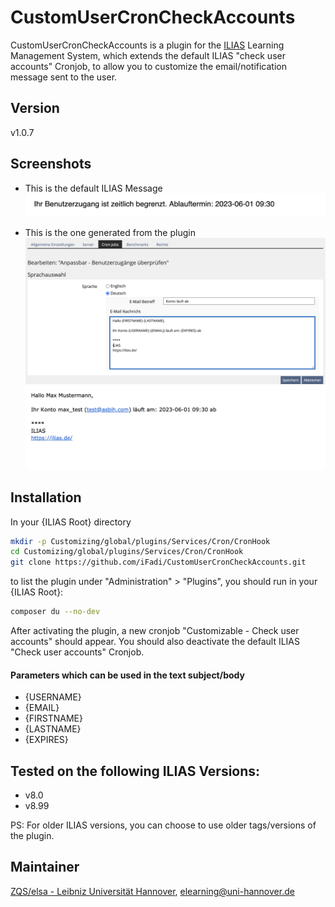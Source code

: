 # CustomUserCronCheckAccounts
CustomUserCronCheckAccounts is a plugin for the [ILIAS](https://www.ilias.de/) Learning Management System, which extends the default ILIAS "check user accounts" Cronjob,
to allow you to customize the email/notification message sent to the user.

## Version
v1.0.7

## Screenshots
* This is the default ILIAS Message
![Settings](screenshots/custom_acc_exp_cron_2.png)


* This is the one generated from the plugin
![Settings](screenshots/custom_acc_exp_cron_1.png)
![Settings](screenshots/custom_acc_exp_cron_3.png)


## Installation
In your {ILIAS Root} directory
```bash
mkdir -p Customizing/global/plugins/Services/Cron/CronHook
cd Customizing/global/plugins/Services/Cron/CronHook
git clone https://github.com/iFadi/CustomUserCronCheckAccounts.git
```

to list the plugin under "Administration" > "Plugins", you should run in your {ILIAS Root}:
```bash
composer du --no-dev
```

After activating the plugin, a new cronjob "Customizable - Check user accounts" should appear. You should also deactivate the default ILIAS "Check user accounts" Cronjob.

#### Parameters which can be used in the text subject/body
* {USERNAME}
* {EMAIL}
* {FIRSTNAME}
* {LASTNAME}
* {EXPIRES}

## Tested on the following ILIAS Versions:
* v8.0
* v8.99

PS: For older ILIAS versions, you can choose to use older tags/versions of the plugin.

## Maintainer
[ZQS/elsa - Leibniz Universität Hannover](https://www.zqs.uni-hannover.de/de/zqs/team-kontakt/elsa/), [elearning@uni-hannover.de](mailto:elearning@uni-hannover.de)

